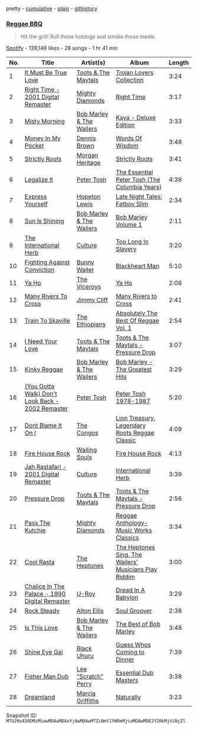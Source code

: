pretty - [cumulative](/playlists/cumulative/37i9dQZF1DX44AF5xq04Oh.md) - [plain](/playlists/plain/37i9dQZF1DX44AF5xq04Oh) - [githistory](https://github.githistory.xyz/mackorone/spotify-playlist-archive/blob/main/playlists/plain/37i9dQZF1DX44AF5xq04Oh)

### [Reggae BBQ](https://open.spotify.com/playlist/37i9dQZF1DX44AF5xq04Oh)

> Hit the grill! Roll those hotdogs and smoke those meats.

[Spotify](https://open.spotify.com/user/spotify) - 139,146 likes - 28 songs - 1 hr 41 min

| No. | Title | Artist(s) | Album | Length |
|---|---|---|---|---|
| 1 | [It Must Be True Love](https://open.spotify.com/track/4fs7A0HgWe9guaNh3jPBFz) | [Toots & The Maytals](https://open.spotify.com/artist/6ZFv3wQwwWPiVDWhv0mjQK) | [Trojan Lovers Collection](https://open.spotify.com/album/1nmApsog19BD430O3mPzXm) | 3:24 |
| 2 | [Right Time \- 2001 Digital Remaster](https://open.spotify.com/track/5p3kVMB5spe9fY9CKNAiRm) | [Mighty Diamonds](https://open.spotify.com/artist/2MvXKrHantfY5wyPiCOo2k) | [Right Time](https://open.spotify.com/album/1S7rBJNPNrCvtdF38sp0Gs) | 3:17 |
| 3 | [Misty Morning](https://open.spotify.com/track/4WEdPzCYBPiUezETE0Y0pi) | [Bob Marley & The Wailers](https://open.spotify.com/artist/2QsynagSdAqZj3U9HgDzjD) | [Kaya \- Deluxe Edition](https://open.spotify.com/album/2MnN6FfnhDf4Zk5g0dIAJv) | 3:33 |
| 4 | [Money In My Pocket](https://open.spotify.com/track/5jla2fhvErKAiUHG3fnRuv) | [Dennis Brown](https://open.spotify.com/artist/0UmBaQJflaHddKtf1lrA6F) | [Words Of Wisdom](https://open.spotify.com/album/1z8A6cocNi7jSr437sCilU) | 3:48 |
| 5 | [Strictly Roots](https://open.spotify.com/track/65gaRY87FjjrRUbTjq5Za9) | [Morgan Heritage](https://open.spotify.com/artist/3VV18HyGcfLTqNjSjbROA1) | [Strictly Roots](https://open.spotify.com/album/2wF68GbQuZQxui1sOq385l) | 3:41 |
| 6 | [Legalize It](https://open.spotify.com/track/605ZHoLZx7PtQ8fXgvN10K) | [Peter Tosh](https://open.spotify.com/artist/0oea1hwGMfUxZbLxJc1XUN) | [The Essential Peter Tosh \(The Columbia Years\)](https://open.spotify.com/album/5Up8MjtHf71WW4vnVqyb1g) | 4:39 |
| 7 | [Express Yourself](https://open.spotify.com/track/33pEdVFa0Y8Kim3OGlb7di) | [Hopeton Lewis](https://open.spotify.com/artist/0mO8aKj6nYryzzlEdPYAPb) | [Late Night Tales: Fatboy Slim](https://open.spotify.com/album/0rFj8elyFlwWTbXJxXTobi) | 2:34 |
| 8 | [Sun Is Shining](https://open.spotify.com/track/0ZcAnKomaWTvC4K7SX68Wp) | [Bob Marley & The Wailers](https://open.spotify.com/artist/2QsynagSdAqZj3U9HgDzjD) | [Bob Marley Volume 1](https://open.spotify.com/album/4nRpqzXWTkQl05at8upsrD) | 2:11 |
| 9 | [The International Herb](https://open.spotify.com/track/0GGPUysb8GpCG76dQH63te) | [Culture](https://open.spotify.com/artist/4DbtUTi2WsBNdruAZL2pNz) | [Too Long In Slavery](https://open.spotify.com/album/0NZmEygtcOVC9ulZ9FxuvJ) | 3:20 |
| 10 | [Fighting Against Conviction](https://open.spotify.com/track/5UDdz40BW59qquk43Ymjrx) | [Bunny Wailer](https://open.spotify.com/artist/389zc5Rwe0MPcE6mSF4AjC) | [Blackheart Man](https://open.spotify.com/album/0Z3LzsnqFDWU10sTu31Cfm) | 5:10 |
| 11 | [Ya Ho](https://open.spotify.com/track/7uv8879PyyEr4xxwH1hj4K) | [The Viceroys](https://open.spotify.com/artist/1D9gvipi900QNpsgh679xb) | [Ya Ho](https://open.spotify.com/album/5dLXYjpMJMfguKvTZfvvBP) | 2:08 |
| 12 | [Many Rivers To Cross](https://open.spotify.com/track/2jQQJgvmr8fmTsWULa2pct) | [Jimmy Cliff](https://open.spotify.com/artist/3rJ3m1tM6vUgiWLjfV8sRf) | [Many Rivers to Cross](https://open.spotify.com/album/7q8KGVfLhu54RUL9QusJ3I) | 2:41 |
| 13 | [Train To Skaville](https://open.spotify.com/track/466HPqJP2wrgOyI222XvPs) | [The Ethiopians](https://open.spotify.com/artist/3TUmwNx3l8S2nCoGKqIhjA) | [Absolutely The Best Of Reggae Vol\. 1](https://open.spotify.com/album/0U9LMMfkDK3alar1KZ7JEX) | 2:54 |
| 14 | [I Need Your Love](https://open.spotify.com/track/3FfIjSsctnBSSdjhKjDQTS) | [Toots & The Maytals](https://open.spotify.com/artist/6ZFv3wQwwWPiVDWhv0mjQK) | [Toots & The Maytals \- Pressure Drop](https://open.spotify.com/album/3KbC2PqMhUfvCiMXqU2Kbp) | 3:07 |
| 15 | [Kinky Reggae](https://open.spotify.com/track/2WDHLTdKNxteFR6y7b9VI0) | [Bob Marley & The Wailers](https://open.spotify.com/artist/2QsynagSdAqZj3U9HgDzjD) | [Bob Marley \- The Greatest Hits](https://open.spotify.com/album/2fZy8qMiSyjxLt6jgTkabI) | 3:29 |
| 16 | [\(You Gotta Walk\) Don't Look Back \- 2002 Remaster](https://open.spotify.com/track/7c6aYqL0jU6CLcb5TNBb3p) | [Peter Tosh](https://open.spotify.com/artist/0oea1hwGMfUxZbLxJc1XUN) | [Peter Tosh 1978\-1987](https://open.spotify.com/album/5qLZwrlJPFqv3jSS4ZXHoY) | 5:20 |
| 17 | [Dont Blame It On I](https://open.spotify.com/track/1XYxAISjDjGUclrHewEWKI) | [The Congos](https://open.spotify.com/artist/0nGxKkhmIzyu6bvuXrko1e) | [Lion Treasury, Legendary Roots Reggae Classic](https://open.spotify.com/album/2TPnsfeIhpT1N2R6vjrNm5) | 4:09 |
| 18 | [Fire House Rock](https://open.spotify.com/track/6J6x0vNxjgYB4BgacMeO28) | [Wailing Souls](https://open.spotify.com/artist/2ffhJMXvdEJFZISX76ccQL) | [Fire House Rock](https://open.spotify.com/album/6RNyRyaZ6F92evdh9LmMDl) | 4:13 |
| 19 | [Jah Rastafari \- 2001 Digital Remaster](https://open.spotify.com/track/0GmOHn2XofRigQ4Eaqu6jQ) | [Culture](https://open.spotify.com/artist/4DbtUTi2WsBNdruAZL2pNz) | [International Herb](https://open.spotify.com/album/4ANGFMEjzk4K0amrOOPJqi) | 3:39 |
| 20 | [Pressure Drop](https://open.spotify.com/track/28SKEi3NKRYoDO44vea0ws) | [Toots & The Maytals](https://open.spotify.com/artist/6ZFv3wQwwWPiVDWhv0mjQK) | [Toots & The Maytals \- Pressure Drop](https://open.spotify.com/album/3KbC2PqMhUfvCiMXqU2Kbp) | 2:56 |
| 21 | [Pass The Kutchie](https://open.spotify.com/track/6aU8bv0pkwRX5eXlhyCiqQ) | [Mighty Diamonds](https://open.spotify.com/artist/2MvXKrHantfY5wyPiCOo2k) | [Reggae Anthology\-Music Works Classics](https://open.spotify.com/album/4rNr46ApqmkPTRrcMfhXkQ) | 3:34 |
| 22 | [Cool Rasta](https://open.spotify.com/track/65V07rC9ZIUvsPRCpIfVXo) | [The Heptones](https://open.spotify.com/artist/6b5Hxvp7SWlJY5uUrRlzx4) | [The Heptones Sing, The Wailers' Musicians Play Riddim](https://open.spotify.com/album/6vUrn9SnrH0oTTbtqePDHa) | 3:00 |
| 23 | [Chalice In The Palace \- 1990 Digital Remaster](https://open.spotify.com/track/0XHbsFYB6kdzujxZs5bVBj) | [U\-Roy](https://open.spotify.com/artist/4aCH6cwaYahrWfJWqfEfra) | [Dread In A Babylon](https://open.spotify.com/album/1lK6XoX8y3NUfBrgCDXYbz) | 3:29 |
| 24 | [Rock Steady](https://open.spotify.com/track/5yqaUh5wShQwb90Gm1LeP8) | [Alton Ellis](https://open.spotify.com/artist/5pryfFgCrWJ41UHaENJPyi) | [Soul Groover](https://open.spotify.com/album/4bRzVqsX9EmmzUu2rAu2j0) | 2:38 |
| 25 | [Is This Love](https://open.spotify.com/track/3c0VB4zRHksX7aUSJ5IXyG) | [Bob Marley & The Wailers](https://open.spotify.com/artist/2QsynagSdAqZj3U9HgDzjD) | [The Best of Bob Marley](https://open.spotify.com/album/2EiqmZ6MJK9MghMzqks1DX) | 3:48 |
| 26 | [Shine Eye Gal](https://open.spotify.com/track/28xLykujcyIxFEGkFyNbvQ) | [Black Uhuru](https://open.spotify.com/artist/5keeQyPKYRxUCKDMECTXG3) | [Guess Whos Coming to Dinner](https://open.spotify.com/album/1LYfop1k64VTvIhEgXiIxL) | 7:39 |
| 27 | [Fisher Man Dub](https://open.spotify.com/track/50QPOvKYebMWt8EBckwSyl) | [Lee "Scratch" Perry](https://open.spotify.com/artist/1TsG4AumsMt1Tcq2nHpov9) | [Essential Dub Masters](https://open.spotify.com/album/2RzXympOFAsvIXDrqOxhyN) | 3:38 |
| 28 | [Dreamland](https://open.spotify.com/track/1ClnSFcrgV9lxrWhNaFJGZ) | [Marcia Griffiths](https://open.spotify.com/artist/4qLV9FR6ZVLS6W8drD78hM) | [Naturally](https://open.spotify.com/album/5eVn4uEttNUmF5TeJkkaEW) | 3:23 |

Snapshot ID: `MTU2NzA3ODMzMiwwMDAwMDAxYjAwMDAwMTZiNmY1YWRmMjcwMDAwMDE2Y2RkMjViNjZl`